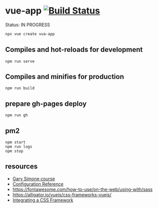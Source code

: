 # vue-app [![Build Status](https://travis-ci.org/daggerok/learn-frontend.svg?branch=master)](https://travis-ci.org/daggerok/learn-frontend)

Status: IN PROGRESS

```bash
npx vue create vua-app
```

## Compiles and hot-reloads for development

```
npm run serve
```

## Compiles and minifies for production

```
npm run build
```

## prepare gh-pages deploy

```
npm run gh
```

## pm2

```
npm start
npm run logs
npm stop
```

## resources

* [Gary Simone course](https://coursetro.com/courses/14)
* [Configuration Reference](https://cli.vuejs.org/config/)
* https://fontawesome.com/how-to-use/on-the-web/using-with/sass
* https://alligator.io/vuejs/css-frameworks-vuejs/
* [Integrating a CSS Framework](https://coursetro.com/courses/14/React-vs-Angular-vs-Vue-by-Example/lessons/12)
